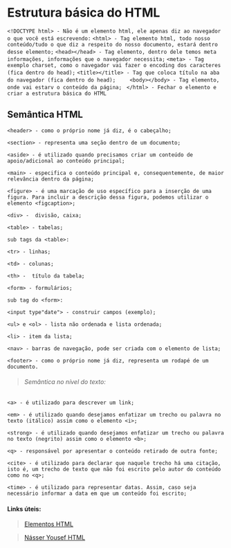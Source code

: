 # Estrutura básica do HTML

`<!DOCTYPE html> - Não é um elemento html, ele apenas diz ao navegador o que você está escrevendo:`
`<html> - Tag elemento html, todo nosso conteúdo/tudo o que diz a respeito do nosso documento, estará dentro desse elemento;`
`<head></head> - Tag elemento, dentro dele temos meta informações, informações que o navegador necessita;`
`<meta> - Tag exemplo charset, como o navegador vai fazer o encoding dos caracteres (fica dentro do head);`
`<title></title> - Tag que coloca título na aba do navegador (fica dentro do head);    `
`<body></body> - Tag elemento, onde vai estarv o conteúdo da página; `
`</html> - Fechar o elemento e criar a estrutura básica do HTML`

## Semântica HTML

`<header> - como o próprio nome já diz, é o cabeçalho;` 

`<section> - representa uma seção dentro de um documento;`

`<aside> - é utilizado quando precisamos criar um conteúdo de apoio/adicional ao conteúdo principal; `

`<main> - especifica o conteúdo principal e, consequentemente, de maior relevância dentro da página;`

`<figure> - é uma marcação de uso específico para a inserção de uma figura. Para incluir a descrição dessa figura, podemos utilizar o elemento <figcaption>;`

`<div> -  divisão, caixa;`

`<table> - tabelas;`

`sub tags da <table>:`

`<tr> - linhas;`

`<td> - colunas;`

`<th> -  título da tabela;`

`<form> - formulários;`

`sub tag do <form>:`

`<input type"date"> - construir campos (exemplo);`

`<ul> e <ol> - lista não ordenada e lista ordenada;`

`<li> - item da lista;`

`<nav> - barras de navegação, pode ser criada com o elemento de lista;`

`<footer> - como o próprio nome já diz, representa um rodapé de um documento.`

> ###### Semântica no nível do texto:

`<a> - é utilizado para descrever um link;`

`<em> - é utilizado quando desejamos enfatizar um trecho ou palavra no texto (itálico) assim como o elemento <i>;`

`<strong> - é utilizado quando desejamos enfatizar um trecho ou palavra no texto (negrito) assim como o elemento <b>;`

`<q> - responsável por apresentar o conteúdo retirado de outra fonte;`

`<cite> - é utilizado para declarar que naquele trecho há uma citação, isto é, um trecho de texto que não foi escrito pelo autor do conteúdo como no <q>;`

`<time> - é utilizado para representar datas. Assim, caso seja necessário informar a data em que um conteúdo foi escrito;`



#### Links úteis:

> [Elementos HTML](https://developer.mozilla.org/pt-BR/docs/Web/HTML/Element)

> [Násser Yousef HTML](https://www.youtube.com/channel/UCiHkIXtKHLHbyBs352UI6QQ)

